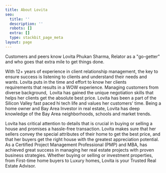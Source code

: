 ```yaml
---
title: About Lovita
seo:
  title: ''
  description: ''
  robots: []
  extra: []
  type: stackbit_page_meta
layout: page
---
```

Customers and peers know Lovita Phukan Sharma, Relator as a
"go-getter" and who goes that extra mile to get things done.

With 12+ years of experience in client relationship management,
the key to ensure success is listening to clients and understand their needs
and wants. Lovita puts in the time and effort to know her clients
requirements that results in a WOW experience. Managing customers from
diverse background,  Lovita has gained the unique negotiation skills that
helps her clients get the absolute best price. Lovita has been a part of the
Silicon Valley fast paced hi tech life and values her customers' time. Being a
home owner and Bay Area Investor in real estate, Lovita has deep knowledge
of the Bay Area neighborhoods, schools and market trends.  

Lovita has critical attention to details that is crucial in
buying or selling a house and promises a hassle-free transaction. Lovita makes
sure that her sellers convey the special attributes of their home to get the
best price, and that her buyers get the right house with the greatest
appreciation potential. As a Certified Project Management Professional
(PMP) and MBA, has achieved great success in managing her real
estate projects with proven business strategies. Whether buying
or selling or investment properties, from First-time home buyers to Luxury
homes, Lovita is your Trusted Real Estate Advisor.
